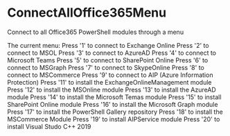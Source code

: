 # ConnectAllOffice365Menu
Connect to all Office365 PowerShell modules through a menu

The current menu:
Press '1' to connect to Exchange Online
Press '2' to connect to MSOL
Press '3' to connect to AzureAD
Press '4' to connect to Microsoft Teams
Press '5' to connect to SharePoint Online
Press '6' to connect to MSGraph
Press '7' to connect to SkypeOnline
Press '8' to connect to MSCommerce
Press '9' to connect to AIP (Azure Information Protection)
Press '11' to install the ExchangeOnlineManagement module
Press '12' to install the MSOnline module
Press '13' to install the AzureAD module
Press '14' to install the Microsoft Temas module
Press '15' to install SharePoint Online module
Press '16' to install the Microsoft Graph module
Press '17' to install the PowerShell Gallery repository
Press '18' to install the MSCommerce Module
Press '19' to install AIPService module
Press '20' to install Visual Studo C++ 2019

